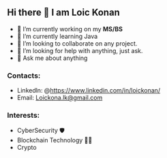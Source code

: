 ## Hi there 👋 I am Loic Konan


- 🔭 I’m currently working on my **MS/BS**
- 🌱 I’m currently learning Java
- 👯 I’m looking to collaborate on any project.
- 🤔 I’m looking for help with anything, just ask.
- 💬 Ask me about anything


### Contacts:
- Linkedln: @https://www.linkedin.com/in/loickonan/
- Email: Loickona.lk@gmail.com


### Interests:
- CyberSecurity 🛡️
- Blockchain Technology 👨‍💻
- Crypto
